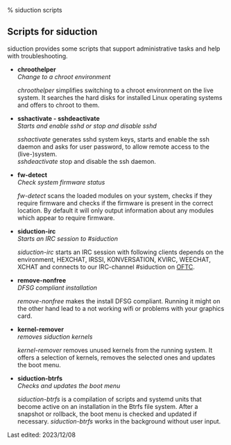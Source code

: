 % siduction scripts

## Scripts for siduction

siduction provides some scripts that support administrative tasks and help with troubleshooting.

- **chroothelper**  
  *Change to a chroot environment*

  *chroothelper* simplifies switching to a chroot environment on the live system. It searches the hard disks for installed Linux operating systems and offers to chroot to them.

- **sshactivate - sshdeactivate**  
  *Starts and enable sshd or stop and disable sshd*

  *sshactivate* generates sshd system keys, starts and enable the ssh daemon and asks for user password, to allow remote access to the (live-)system.  
  *sshdeactivate* stop and disable the ssh daemon.

- **fw-detect**  
  *Check system firmware status*

  *fw-detect* scans the loaded modules on your system, checks if they require firmware and checks if the firmware is present in the correct location.
By default it will only output information about any modules which appear to require firmware.

- **siduction-irc**  
  *Starts an IRC session to #siduction*

  *siduction-irc* starts an IRC session with following clients depends on the environment, HEXCHAT, IRSSI, KONVERSATION, KVIRC, WEECHAT, XCHAT and connects to our IRC-channel #siduction on [OFTC](https://www.oftc.net).

- **remove-nonfree**  
  *DFSG compliant installation*

  *remove-nonfree* makes the install DFSG compliant. Running it might on the other hand lead to a not working wifi or problems with your graphics card.

- **kernel-remover**  
  *removes siduction kernels*

  *kernel-remover* removes unused kernels from the running system. It offers a selection of kernels, removes the selected ones and updates the boot menu.
  
- **siduction-btrfs**  
  *Checks and updates the boot menu*

  *siduction-btrfs* is a compilation of scripts and systemd units that become active on an installation in the Btrfs file system. After a snapshot or rollback, the boot menu is checked and updated if necessary. *siduction-btrfs* works in the background without user input.

<div id="rev">Last edited: 2023/12/08</div>
